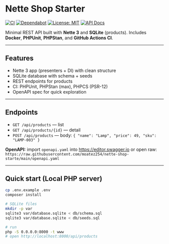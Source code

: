 # Nette Shop Starter

[![CI](https://github.com/moatez254/nette-shop-starte/actions/workflows/ci-php.yml/badge.svg)](https://github.com/moatez254/nette-shop-starte/actions/workflows/ci-php.yml)
[![Dependabot](https://img.shields.io/badge/Dependabot-enabled-025E8C)](./.github/dependabot.yml)
[![License: MIT](https://img.shields.io/badge/License-MIT-yellow.svg)](LICENSE)
[![API Docs](https://img.shields.io/badge/OpenAPI-docs-blue)](https://moatez254.github.io/nette-shop-starte/)


Minimal REST API built with **Nette 3** and **SQLite** (products). Includes **Docker**, **PHPUnit**, **PHPStan**, and **GitHub Actions CI**.

---

## Features
- Nette 3 app (presenters + DI) with clean structure
- SQLite database with schema + seeds
- REST endpoints for products
- CI: PHPUnit, PHPStan (max), PHPCS (PSR-12)
- OpenAPI spec for quick exploration

---

## Endpoints
- `GET /api/products` — list
- `GET /api/products/{id}` — detail
- `POST /api/products` — body: `{ "name": "Lamp", "price": 49, "sku": "LAMP-003" }`

**OpenAPI:** import `openapi.yaml` into https://editor.swagger.io or open raw:  
`https://raw.githubusercontent.com/moatez254/nette-shop-starte/main/openapi.yaml`

---

## Quick start (Local PHP server)

```bash
cp .env.example .env
composer install

# SQLite files
mkdir -p var
sqlite3 var/database.sqlite < db/schema.sql
sqlite3 var/database.sqlite < db/seeds.sql

# run
php -S 0.0.0.0:8000 -t www
# open http://localhost:8000/api/products
